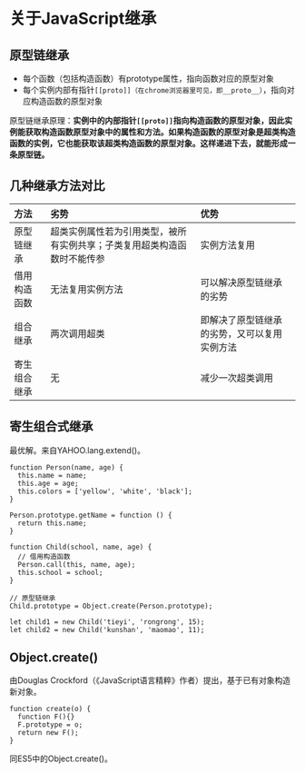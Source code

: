 # 关于JavaScript继承

## 原型链继承

* 每个函数（包括构造函数）有prototype属性，指向函数对应的原型对象
* 每个实例内部有指针`[[proto]]（在chrome浏览器里可见，即__proto__）`，指向对应构造函数的原型对象

原型链继承原理：**实例中的内部指针`[[proto]]`指向构造函数的原型对象，因此实例能获取构造函数原型对象中的属性和方法。如果构造函数的原型对象是超类构造函数的实例，它也能获取该超类构造函数的原型对象。这样递进下去，就能形成一条原型链。**

## 几种继承方法对比

| **方法** | **劣势** | **优势** |
| :--- | :--- | :--- |
| 原型链继承 | 超类实例属性若为引用类型，被所有实例共享；子类复用超类构造函数时不能传参 | 实例方法复用 |
| 借用构造函数 | 无法复用实例方法 | 可以解决原型链继承的劣势 |
| 组合继承 | 两次调用超类 | 即解决了原型链继承的劣势，又可以复用实例方法 |
| 寄生组合继承 | 无 | 减少一次超类调用 |

## 寄生组合式继承

最优解。来自YAHOO.lang.extend()。

    function Person(name, age) {
      this.name = name;
      this.age = age;
      this.colors = ['yellow', 'white', 'black'];
    }

    Person.prototype.getName = function () {
      return this.name;
    }

    function Child(school, name, age) {
      // 借用构造函数
      Person.call(this, name, age);
      this.school = school;
    }
    
    // 原型链继承
    Child.prototype = Object.create(Person.prototype);

    let child1 = new Child('tieyi', 'rongrong', 15);
    let child2 = new Child('kunshan', 'maomao', 11);

## Object.create()

由Douglas Crockford（《JavaScript语言精粹》作者）提出，基于已有对象构造新对象。

    function create(o) {
      function F(){}
      F.prototype = o;
      return new F();
    }

同ES5中的Object.create()。